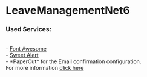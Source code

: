 # LeaveManagementNet6
### Used Services:
<br/>
- <a href="https://fontawesome.com/">Font Awesome</a>
<br/>
- <a href="https://sweetalert2.github.io/">Sweet Alert</a>
<br/>
- *PaperCut* for the Email confirmation configuration.
<br/>
For more information <a href="https://github.com/ChangemakerStudios/Papercut-SMTP">click here</a>
